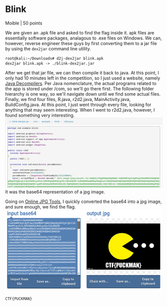 # Blink
Moible | 50 points

We are given an .apk file and asked to find the flag inside it. apk files are essentially software packages, analagous to .exe files on Windows. We can, however, reverse engineer these guys by first converting them to a jar file by using the `dex2jar` command line utility.
```
root@kali:~/Downloads# d2j-dex2jar blink.apk
dex2jar blink.apk -> ./blink-dex2jar.jar
```
After we get that jar file, we can then compile it back to java. At this point, I only had 10 minutes left in the competition, so I just used a website, namely [Java Decompilers](http://www.javadecompilers.com). Per Java nomenclature, the actual programs related to the app is stored under /com, so we'll go there first. The following folder hierarchy is one way, so we'll navigate down until we find some actual files. Finally, we find four files, R.java, r2d2.java, MainActivity.java, BuildConfig.java. At this point, I just went through every file, looking for anything that may seem interesting. When I went to r2d2.java, however, I found something very interesting.
![r2d2.java](../img/misc/r2d2.png)
It was the base64 representation of a jpg image.

Going on [Online JPG Tools](https://onlinejpgtools.com), I quickly converted the base64 into a jpg image, and sure enough, we find the flag.
![puckman](../img/misc/puckman.png)


```
CTF{PUCKMAN}
```
